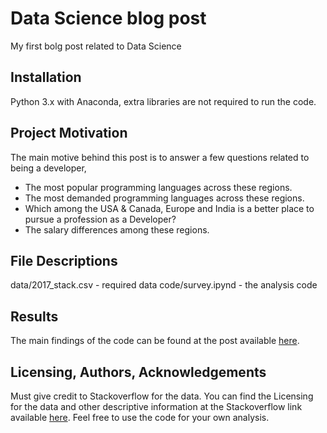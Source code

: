 # Data Science blog post
My first bolg post related to Data Science

## Installation
Python 3.x with Anaconda, extra libraries are not required to run the code.

## Project Motivation
The main motive behind this post is to answer a few questions related to being a developer,
- The most popular programming languages across these regions.
- The most demanded programming languages across these regions.
- Which among the USA & Canada, Europe and India is a better place to pursue a profession as a Developer?
- The salary differences among these regions.

## File Descriptions
data/2017_stack.csv - required data
code/survey.ipynd - the analysis code

## Results
The main findings of the code can be found at the post available [here](https://medium.com/@anmoljm/most-popular-programming-languages-across-the-usa-canada-europe-and-india-baa6e948861b).

## Licensing, Authors, Acknowledgements
Must give credit to Stackoverflow for the data. You can find the Licensing for the data and other descriptive information at the Stackoverflow link available [here](https://insights.stackoverflow.com/survey).
Feel free to use the code for your own analysis.
